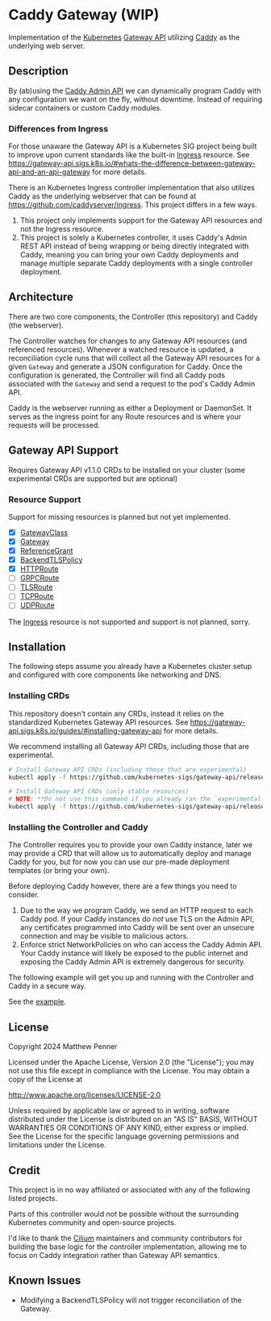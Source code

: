 # Caddy Gateway (WIP)

Implementation of the [Kubernetes](https://kubernetes.io) [Gateway API](https://gateway-api.sigs.k8s.io/)
utilizing [Caddy](https://caddyserver.com/) as the underlying web server.

## Description

By (ab)using the [Caddy Admin API](https://caddyserver.com/docs/api) we can dynamically program
Caddy with any configuration we want on the fly, without downtime. Instead of requiring sidecar
containers or custom Caddy modules.

### Differences from Ingress

For those unaware the Gateway API is a Kubernetes SIG project being built to improve upon current
standards like the built-in [Ingress](https://kubernetes.io/docs/concepts/services-networking/ingress/)
resource. See <https://gateway-api.sigs.k8s.io/#whats-the-difference-between-gateway-api-and-an-api-gateway>
for more details.

There is an Kubernetes Ingress controller implementation that also utilizes Caddy as the underlying
webserver that can be found at <https://github.com/caddyserver/ingress>. This project differs in
a few ways.

1. This project only implements support for the Gateway API resources and not the Ingress resource.
2. This project is solely a Kubernetes controller, it uses Caddy's Admin REST API instead of being
   wrapping or being directly integrated with Caddy, meaning you can bring your own Caddy deployments
   and manage multiple separate Caddy deployments with a single controller deployment.

## Architecture

There are two core components, the Controller (this repository) and Caddy (the webserver).

The Controller watches for changes to any Gateway API resources (and referenced resources).
Whenever a watched resource is updated, a reconciliation cycle runs that will collect all the
Gateway API resources for a given `Gateway` and generate a JSON configuration for Caddy. Once the
configuration is generated, the Controller will find all Caddy pods associated with the `Gateway`
and send a request to the pod's Caddy Admin API.

Caddy is the webserver running as either a Deployment or DaemonSet. It serves as the ingress point
for any Route resources and is where your requests will be processed.

## Gateway API Support

Requires Gateway API v1.1.0 CRDs to be installed on your cluster (some experimental CRDs are supported but are optional)

### Resource Support

Support for missing resources is planned but not yet implemented.

- [x] [GatewayClass](https://gateway-api.sigs.k8s.io/api-types/gatewayclass/)
- [x] [Gateway](https://gateway-api.sigs.k8s.io/api-types/gateway/)
- [x] [ReferenceGrant](https://gateway-api.sigs.k8s.io/api-types/referencegrant/)
- [x] [BackendTLSPolicy](https://gateway-api.sigs.k8s.io/api-types/backendtlspolicy/)
- [x] [HTTPRoute](https://gateway-api.sigs.k8s.io/api-types/httproute/)
- [ ] [GRPCRoute](https://gateway-api.sigs.k8s.io/api-types/grpcroute/)
- [ ] [TLSRoute](https://gateway-api.sigs.k8s.io/concepts/api-overview/#tlsroute)
- [ ] [TCPRoute](https://gateway-api.sigs.k8s.io/concepts/api-overview/#tcproute-and-udproute)
- [ ] [UDPRoute](https://gateway-api.sigs.k8s.io/concepts/api-overview/#tcproute-and-udproute)

The [Ingress](https://kubernetes.io/docs/concepts/services-networking/ingress/) resource is not
supported and support is not planned, sorry.

## Installation

The following steps assume you already have a Kubernetes cluster setup and configured with core
components like networking and DNS.

### Installing CRDs

This repository doesn't contain any CRDs, instead it relies on the standardized Kubernetes Gateway
API resources. See <https://gateway-api.sigs.k8s.io/guides/#installing-gateway-api> for more details.

We recommend installing all Gateway API CRDs, including those that are experimental.

```bash
# Install Gateway API CRDs (including those that are experimental)
kubectl apply -f https://github.com/kubernetes-sigs/gateway-api/releases/download/v1.1.0/experimental-install.yaml

# Install Gateway API CRDs (only stable resources)
# NOTE: **Do not use this command if you already ran the `experimental-install`**
kubectl apply -f https://github.com/kubernetes-sigs/gateway-api/releases/download/v1.1.0/standard-install.yaml
```

### Installing the Controller and Caddy

The Controller requires you to provide your own Caddy instance, later we may provide a CRD that
will allow us to automatically deploy and manage Caddy for you, but for now you can use our pre-made
deployment templates (or bring your own).

Before deploying Caddy however, there are a few things you need to consider.

1. Due to the way we program Caddy, we send an HTTP request to each Caddy pod. If your Caddy instances
   do _not_ use TLS on the Admin API, any certificates programmed into Caddy will be sent over an
   unsecure connection and may be visible to malicious actors.
2. Enforce strict NetworkPolicies on who can access the Caddy Admin API. Your Caddy instance will
   likely be exposed to the public internet and exposing the Caddy Admin API is extremely dangerous for
   security.

The following example will get you up and running with the Controller and Caddy in a secure way.

See the [example](./example).

## License

Copyright 2024 Matthew Penner

Licensed under the Apache License, Version 2.0 (the "License");
you may not use this file except in compliance with the License.
You may obtain a copy of the License at

<http://www.apache.org/licenses/LICENSE-2.0>

Unless required by applicable law or agreed to in writing, software
distributed under the License is distributed on an "AS IS" BASIS,
WITHOUT WARRANTIES OR CONDITIONS OF ANY KIND, either express or implied.
See the License for the specific language governing permissions and
limitations under the License.

## Credit

This project is in no way affiliated or associated with any of the following listed projects.

Parts of this controller would not be possible without the surrounding Kubernetes community and
open-source projects.

I'd like to thank the [Cilium](https://github.com/cilium/cilium/) maintainers and community
contributors for building the base logic for the controller implementation, allowing me to focus
on Caddy integration rather than Gateway API semantics.

## Known Issues

- Modifying a BackendTLSPolicy will not trigger reconciliation of the Gateway.
